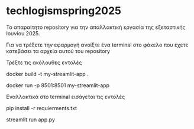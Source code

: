 # techlogismspring2025
Το απαραίτητο repository για την απαλλακτική εργασία της εξεταστικής Ιουνίου 2025.


Για να τρέξετε την εφαρμογή ανοίξτε ένα terminal στο φάκελο που έχετε κατεβάσει τα αρχεία αυτού του repository

Τρέξτε τις ακόλουθες εντολές

docker build -t my-streamlit-app .

docker run -p 8501:8501 my-streamlit-app

Εναλλακτικά στο terminal εισάγεται τις εντολές 

pip install -r requierments.txt

streamlit run app.py
